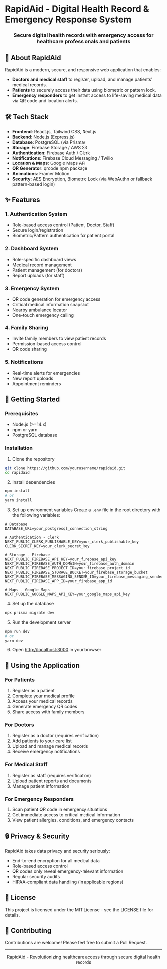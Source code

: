 # RapidAid - Digital Health Record & Emergency Response System

<div align="center">
  <h3>Secure digital health records with emergency access for healthcare professionals and patients</h3>
</div>

## 🧠 About RapidAid

RapidAid is a modern, secure, and responsive web application that enables:

- **Doctors and medical staff** to register, upload, and manage patients' medical records.
- **Patients** to securely access their data using biometric or pattern lock.
- **Emergency responders** to get instant access to life-saving medical data via QR code and location alerts.

## 🛠 Tech Stack

- **Frontend**: React.js, Tailwind CSS, Next.js
- **Backend**: Node.js (Express.js)
- **Database**: PostgreSQL (via Prisma)
- **Storage**: Firebase Storage / AWS S3
- **Authentication**: Firebase Auth / Clerk
- **Notifications**: Firebase Cloud Messaging / Twilio
- **Location & Maps**: Google Maps API
- **QR Generator**: qrcode npm package
- **Animations**: Framer Motion
- **Security**: AES Encryption, Biometric Lock (via WebAuthn or fallback pattern-based login)

## ✨ Features

### 1. Authentication System
- Role-based access control (Patient, Doctor, Staff)
- Secure login/registration
- Biometric/Pattern authentication for patient portal

### 2. Dashboard System
- Role-specific dashboard views
- Medical record management
- Patient management (for doctors)
- Report uploads (for staff)

### 3. Emergency System
- QR code generation for emergency access
- Critical medical information snapshot
- Nearby ambulance locator
- One-touch emergency calling

### 4. Family Sharing
- Invite family members to view patient records
- Permission-based access control
- QR code sharing

### 5. Notifications
- Real-time alerts for emergencies
- New report uploads
- Appointment reminders

## 🚀 Getting Started

### Prerequisites
- Node.js (>=14.x)
- npm or yarn
- PostgreSQL database

### Installation

1. Clone the repository
```bash
git clone https://github.com/yourusername/rapidaid.git
cd rapidaid
```

2. Install dependencies
```bash
npm install
# or
yarn install
```

3. Set up environment variables
Create a `.env` file in the root directory with the following variables:
```env
# Database
DATABASE_URL=your_postgresql_connection_string

# Authentication - Clerk
NEXT_PUBLIC_CLERK_PUBLISHABLE_KEY=your_clerk_publishable_key
CLERK_SECRET_KEY=your_clerk_secret_key

# Storage - Firebase
NEXT_PUBLIC_FIREBASE_API_KEY=your_firebase_api_key
NEXT_PUBLIC_FIREBASE_AUTH_DOMAIN=your_firebase_auth_domain
NEXT_PUBLIC_FIREBASE_PROJECT_ID=your_firebase_project_id
NEXT_PUBLIC_FIREBASE_STORAGE_BUCKET=your_firebase_storage_bucket
NEXT_PUBLIC_FIREBASE_MESSAGING_SENDER_ID=your_firebase_messaging_sender_id
NEXT_PUBLIC_FIREBASE_APP_ID=your_firebase_app_id

# Maps - Google Maps
NEXT_PUBLIC_GOOGLE_MAPS_API_KEY=your_google_maps_api_key
```

4. Set up the database
```bash
npx prisma migrate dev
```

5. Run the development server
```bash
npm run dev
# or
yarn dev
```

6. Open [http://localhost:3000](http://localhost:3000) in your browser

## 📱 Using the Application

### For Patients
1. Register as a patient
2. Complete your medical profile
3. Access your medical records
4. Generate emergency QR codes
5. Share access with family members

### For Doctors
1. Register as a doctor (requires verification)
2. Add patients to your care list
3. Upload and manage medical records
4. Receive emergency notifications

### For Medical Staff
1. Register as staff (requires verification)
2. Upload patient reports and documents
3. Manage patient information

### For Emergency Responders
1. Scan patient QR code in emergency situations
2. Get immediate access to critical medical information
3. View patient allergies, conditions, and emergency contacts

## 🔒 Privacy & Security

RapidAid takes data privacy and security seriously:

- End-to-end encryption for all medical data
- Role-based access control
- QR codes only reveal emergency-relevant information
- Regular security audits
- HIPAA-compliant data handling (in applicable regions)

## 📝 License

This project is licensed under the MIT License - see the LICENSE file for details.

## 🤝 Contributing

Contributions are welcome! Please feel free to submit a Pull Request.

---

<div align="center">
  <p>RapidAid - Revolutionizing healthcare access through secure digital health records</p>
</div>
